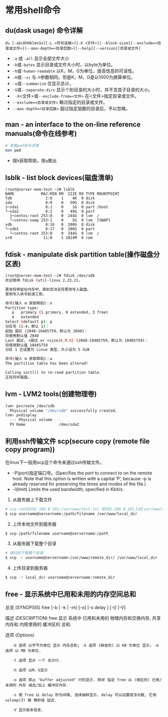 # 常用shell命令

## du(dask usage) 命令详解

```shell
du [-abcDhHklmsSx][-L <符号连接>][-X <文件>][--block-size][--exclude=<目录或文件>][--max-depth=<目录层数>][--help][--version][目录或文件]
```

* `-a` 或 `-all` 显示全部文件大小
* `-b`或`-bytes`  显示目录或文件大小时，以byte为单位。
* `-h`或`-human-readable`  以K，M，G为单位，提高信息的可读性。
* `-H`或`--si`  与`-h`参数相同，但是K，M，G是以1000为换算单位。
* `-s`或`--summarize`  仅显示总计。
* `-S`或`--separate-dirs`  显示个别目录的大小时，并不含其子目录的大小。
* ` -X`<文件>或`--exclude-from=<文件>`  在<文件>指定目录或文件。
* `--exclude=<目录或文件>`  略过指定的目录或文件。
* `--max-depth=<目录层数>`  超过指定层数的目录后，予以忽略。

## man - an interface to the on-line reference manuals(命令在线参考)

```bash
# 查看pwd命令详情
man pwd
```

- 按`h`获取帮助，按`q`推出

  

## lsblk - list block devices(磁盘清单)



```ba
[root@server-mom-test ~]# lsblk
NAME            MAJ:MIN RM  SIZE RO TYPE MOUNTPOINT
fd0               2:0    1    4K  0 disk 
sda               8:0    0   50G  0 disk 
├─sda1            8:1    0    1G  0 part /boot
└─sda2            8:2    0   49G  0 part 
  ├─centos-root 253:0    0  244G  0 lvm  /
  └─centos-swap 253:1    0    5G  0 lvm  [SWAP]
sdb               8:16   0  200G  0 disk 
└─sdb1            8:17   0  200G  0 part 
  └─centos-root 253:0    0  244G  0 lvm  /
sr0              11:0    1 1024M  0 rom  
```



##  fdisk - manipulate disk partition table(操作磁盘分区表)



```bash
[root@server-mom-test ~]# fdisk /dev/sdb
欢迎使用 fdisk (util-linux 2.23.2)。

更改将停留在内存中，直到您决定将更改写入磁盘。
使用写入命令前请三思。

命令(输入 m 获取帮助)：n
Partition type:
   p   primary (1 primary, 0 extended, 3 free)
   e   extended
Select (default p): p
分区号 (1-4，默认 1)：
起始 扇区 (2048-10485759，默认为 2048)：
将使用默认值 2048
Last 扇区, +扇区 or +size{K,M,G} (2048-10485759，默认为 10485759)：
将使用默认值 10485759
分区 1 已设置为 Linux 类型，大小设为 5 GiB

命令(输入 m 获取帮助)：w
The partition table has been altered!

Calling ioctl() to re-read partition table.
正在同步磁盘。

```



## lvm -  LVM2 tools(创建物理卷)



```bash
lvm> pvcreate /dev/sdb
  Physical volume "/dev/sdb" successfully created.
lvm> pvdisplay
  --- Physical volume ---
  PV Name               /dev/sda2
```



## 利用ssh传输文件 scp(secure copy (remote file copy program))



在linux下一般用scp这个命令来通过ssh传输文件。

* -P(port)指定端口号。(Specifies the port to connect to on the remote host.  Note that this option is written with a capital ‘P’, because -p is already reserved for preserving the times and modes  of the file.)
* -l(limit) Limits the used bandwidth, specified in Kbit/s.

1. 从服务器上下载文件

```bash
# scp root@192.168.0.101:/var/www/test.txt 把192.168.0.101上的/var/www/test.txt 的文件下载到/var/www/local_dir
$ scp username@servername:/path/filename /var/www/local_dir
```

2. 上传本地文件到服务器

```bash
$ scp /path/filename username@servername:/path  
```

3. 从服务器下载整个目录

```bash
# 递归的下载整个目录
$ scp -r username@servername:/var/www/remote_dir/ /var/www/local_dir
```

4. 上传目录到服务器

```bash
$ scp -r local_dir username@servername:remote_dir
```



## free - 显示系统中已用和未用的内存空间总和

总览 (SYNOPSIS)
       free [-b | -k | -m] [-o] [-s delay ] [-t] [-V]

描述 (DESCRIPTION)
       free 显示 系统中 已用和未用的 物理内存和交换内存, 共享内存和 内核使用的 缓冲区的 总和.

选项 (Options)

       -b 选项 以字节为单位 显示 内存总和; -k 选项 (缺省的) 以 KB 为单位 显示; -m 选项 以 MB 为单位.
       
       -t 选项 显示 一个 总计行.
       
       -h 选项 以M，G显示
    
       -o 选项 禁止 "buffer adjusted" 行的显示. 除非 指定 free 从 (相应的) 已用/未用的 内存 减去/加上 缓冲区内存.
    
       -s 使 free 以 delay 秒为间隔, 连续抽样显示. delay 可以设置成浮点数, 它用 usleep(3) 做 微秒级 延迟.
    
       -V 显示版本信息.